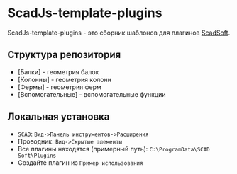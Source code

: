 # ScadJs-template-plugins

ScadJs-template-plugins - это сборник шаблонов для плагинов [ScadSoft](https://scadsoft.com/).

## Структура репозитория

- [Балки] - геометрия балок
- [Колонны] - геометрия колонн
- [Фермы] - геометрия ферм
- [Вспомогательные] - вспомогательные функции
 
## Локальная установка

- `SCAD`: `Вид->Панель инструментов->Расширения`
- Проводник: `Вид->Скрытые элементы`
- Все плагины находятся (примерный путь): `C:\ProgramData\SCAD Soft\Plugins`
- Создайте плагин из `Пример использования`

